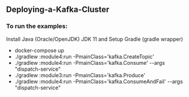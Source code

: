 ## Deploying-a-Kafka-Cluster


### To run the examples:
Install Java (Oracle/OpenJDK) JDK 11 and Setup Gradle (gradle wrapper) 

- docker-compose up
- ./gradlew :module4:run -PmainClass='kafka.CreateTopic'
- ./gradlew :module4:run -PmainClass='kafka.Consume' --args "dispatch-service"
- ./gradlew :module3:run -PmainClass='kafka.Produce'
- ./gradlew :module4:run -PmainClass='kafka.ConsumeAndFail' --args "dispatch-service"
